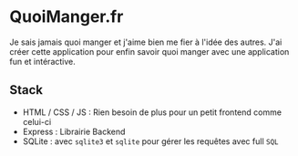# QuoiManger.fr

Je sais jamais quoi manger et j'aime bien me fier à l'idée des autres. J'ai créer cette application pour enfin savoir quoi manger avec une application fun et intéractive.

## Stack

- HTML / CSS / JS : Rien besoin de plus pour un petit frontend comme celui-ci
- Express : Librairie Backend
- SQLite : avec `sqlite3` et `sqlite` pour gérer les requêtes avec full `SQL`
